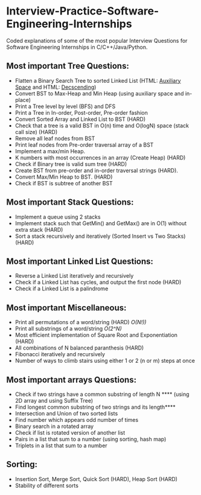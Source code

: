 # Interview-Practice-Software-Engineering-Internships
Coded explanations of some of the most popular Interview Questions for Software Engineering Internships in C/C++/Java/Python.

## Most important Tree Questions:
- Flatten a Binary Search Tree to sorted Linked List (HTML:
<a href="http://www.geeksforgeeks.org/convert-bst-min-heap/">Auxiliary Space</a> and HTML:
<a href="http://www.geeksforgeeks.org/in-place-convert-bst-into-a-min-heap/">Decscending</a>)
- Convert BST to Max-Heap and Min Heap (using auxiliary space and in-place) 
- Print a Tree level by level (BFS) and DFS
- Print a Tree in In-order, Post-order, Pre-order fashion
- Convert Sorted Array and Linked List to BST (HARD)
- Check that a tree is a valid BST in O(n) time and O(logN) space (stack call size) (HARD)
- Remove all leaf nodes from BST
- Print leaf nodes from Pre-order traversal array of a BST
- Implement a max/min Heap.
- K numbers with most occurrences in an array (Create Heap) (HARD)
- Check if Binary tree is valid sum tree (HARD)
- Create BST from pre-order and in-order traversal strings (HARD).
- Convert Max/Min Heap to BST. (HARD)
- Check if BST is subtree of another BST

## Most important Stack Questions:
- Implement a queue using 2 stacks
- Implement stack such that GetMin() and GetMax() are in O(1) without extra stack (HARD)
- Sort a stack recursively and iteratively (Sorted Insert vs Two Stacks) (HARD)

## Most important Linked List Questions:
- Reverse a Linked List iteratively and recursively
- Check if a Linked List has cycles, and output the first node (HARD)
- Check if a Linked List is a palindrome

## Most important Miscellaneous:
- Print all permutations of a word/string (HARD) *O(N!))*
- Print all substrings of a word/string *O(2^N)*
- Most efficient implementation of Square Root and Exponentiation (HARD)
- All combinations of N balanced paranthesis (HARD)
- Fibonacci iteratively and recursively
- Number of ways to climb stairs using either 1 or 2 (n or m) steps at once

## Most important arrays Questions:
- Check if two strings have a common substring of length N **** (using 2D array and using Suffix Tree)
- Find longest common substring of two strings and its length****
- Intersection and Union of two sorted lists
- Find number which appears odd number of times
- Binary search in a rotated array
- Check if list is rotated version of another list
- Pairs in a list that sum to a number (using sorting, hash map)
- Triplets in a list that sum to a number

## Sorting:
- Insertion Sort, Merge Sort, Quick Sort (HARD), Heap Sort (HARD)
- Stability of different sorts
